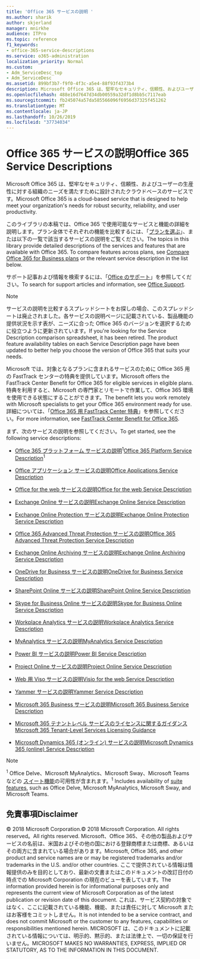 ```yaml
---
title: 'Office 365 サービスの説明 '
ms.author: sharik
author: skjerland
manager: mnirkhe
audience: ITPro
ms.topic: reference
f1_keywords:
- office-365-service-descriptions
ms.service: o365-administration
localization_priority: Normal
ms.custom:
- Adm_ServiceDesc_top
- Adm_ServiceDesc
ms.assetid: 899bf3b7-f9f0-4f3c-a5e4-88f93f4373b4
description: Microsoft Office 365 は、堅牢なセキュリティ、信頼性、およびユーザーの生産性に対する組織のニーズを満たすために設計されたクラウドベースのサービスです。
ms.openlocfilehash: 488e16d7647d34db00559a32df1d8bb5c7117eab
ms.sourcegitcommit: fb245074a57da585566096f6956d37325f451262
ms.translationtype: MT
ms.contentlocale: ja-JP
ms.lasthandoff: 10/26/2019
ms.locfileid: "37734034"
---
```

# <a name="office-365-service-descriptions"></a><span data-ttu-id="6a04f-103">Office 365 サービスの説明</span><span class="sxs-lookup"><span data-stu-id="6a04f-103">Office 365 Service Descriptions</span></span> 

<span data-ttu-id="6a04f-104">Microsoft Office 365 は、堅牢なセキュリティ、信頼性、およびユーザーの生産性に対する組織のニーズを満たすために設計されたクラウドベースのサービスです。</span><span class="sxs-lookup"><span data-stu-id="6a04f-104">Microsoft Office 365 is a cloud-based service that is designed to help meet your organization's needs for robust security, reliability, and user productivity.</span></span> 
  
<span data-ttu-id="6a04f-p101">このライブラリの本稿では、Office 365 で使用可能なサービスと機能の詳細を説明します。プラン全体でそれぞれの機能を比較するには、「[プランを選ぶ](https://go.microsoft.com/fwlink/?LinkID=799177&amp;clcid=0x409)」、または以下の一覧で該当するサービスの説明をご覧ください。</span><span class="sxs-lookup"><span data-stu-id="6a04f-p101">The topics in this library provide detailed descriptions of the services and features that are available with Office 365. To compare features across plans, see [Compare Office 365 for Business plans](https://go.microsoft.com/fwlink/?LinkID=799177&amp;clcid=0x409) or the relevant service description in the list below.</span></span> 
  
<span data-ttu-id="6a04f-107">サポート記事および情報を検索するには、「[Office のサポート](https://support.office.com/)」を参照してください。</span><span class="sxs-lookup"><span data-stu-id="6a04f-107">To search for support articles and information, see [Office Support](https://support.office.com/).</span></span>
  
> [!NOTE]
> <span data-ttu-id="6a04f-p102">サービスの説明を比較するスプレッドシートをお探しの場合、このスプレッドシートは廃止されました。各サービスの説明ページに記載されている、製品機能の提供状況を示す表が、ニーズに合った Office 365 のバージョンを選択するために役立つように更新されています。</span><span class="sxs-lookup"><span data-stu-id="6a04f-p102">If you're looking for the Service Description comparison spreadsheet, it has been retired. The product feature availability tables on each Service Description page have been updated to better help you choose the version of Office 365 that suits your needs.</span></span> 
  
<span data-ttu-id="6a04f-110">Microsoft では、対象となるプランに含まれるサービスのために Office 365 用の FastTrack センターの特典を提供しています。</span><span class="sxs-lookup"><span data-stu-id="6a04f-110">Microsoft offers the FastTrack Center Benefit for Office 365 for eligible services in eligible plans.</span></span> <span data-ttu-id="6a04f-111">特典を利用すると、Microsoft の専門家とリモートで作業して、Office 365 環境を使用できる状態にすることができます。</span><span class="sxs-lookup"><span data-stu-id="6a04f-111">The benefit lets you work remotely with Microsoft specialists to get your Office 365 environment ready for use.</span></span> <span data-ttu-id="6a04f-112">詳細については、「[Office 365 用 FastTrack Center 特典](https://docs.microsoft.com/fasttrack/O365-fasttrack-benefit-for-office-365)」を参照してください。</span><span class="sxs-lookup"><span data-stu-id="6a04f-112">For more information, see [FastTrack Center Benefit for Office 365](https://docs.microsoft.com/fasttrack/O365-fasttrack-benefit-for-office-365).</span></span>
  
<span data-ttu-id="6a04f-113">まず、次のサービスの説明を参照してください。</span><span class="sxs-lookup"><span data-stu-id="6a04f-113">To get started, see the following service descriptions:</span></span>
  
- <span data-ttu-id="6a04f-114">[Office 365 プラットフォーム サービスの説明](office-365-platform-service-description/office-365-platform-service-description.md)<sup>1</sup></span><span class="sxs-lookup"><span data-stu-id="6a04f-114">[Office 365 Platform Service Description](office-365-platform-service-description/office-365-platform-service-description.md)<sup>1</sup></span></span>
    
- [<span data-ttu-id="6a04f-115">Office アプリケーション サービスの説明</span><span class="sxs-lookup"><span data-stu-id="6a04f-115">Office Applications Service Description</span></span>](office-applications-service-description/office-applications-service-description.md)
    
- [<span data-ttu-id="6a04f-116">Office for the web サービスの説明</span><span class="sxs-lookup"><span data-stu-id="6a04f-116">Office for the web Service Description</span></span>](office-online-service-description/office-online-service-description.md)
    
- [<span data-ttu-id="6a04f-117">Exchange Online サービスの説明</span><span class="sxs-lookup"><span data-stu-id="6a04f-117">Exchange Online Service Description</span></span>](exchange-online-service-description/exchange-online-service-description.md)
    
- [<span data-ttu-id="6a04f-118">Exchange Online Protection サービスの説明</span><span class="sxs-lookup"><span data-stu-id="6a04f-118">Exchange Online Protection Service Description</span></span>](exchange-online-protection-service-description/exchange-online-protection-service-description.md)
    
- [<span data-ttu-id="6a04f-119">Office 365 Advanced Threat Protection サービスの説明</span><span class="sxs-lookup"><span data-stu-id="6a04f-119">Office 365 Advanced Threat Protection Service Description</span></span>](office-365-advanced-threat-protection-service-description.md)
    
- [<span data-ttu-id="6a04f-120">Exchange Online Archiving サービスの説明</span><span class="sxs-lookup"><span data-stu-id="6a04f-120">Exchange Online Archiving Service Description</span></span>](exchange-online-archiving-service-description/exchange-online-archiving-service-description.md)
    
- [<span data-ttu-id="6a04f-121">OneDrive for Business サービスの説明</span><span class="sxs-lookup"><span data-stu-id="6a04f-121">OneDrive for Business Service Description</span></span>](onedrive-for-business-service-description.md)
    
- [<span data-ttu-id="6a04f-122">SharePoint Online サービスの説明</span><span class="sxs-lookup"><span data-stu-id="6a04f-122">SharePoint Online Service Description</span></span>](sharepoint-online-service-description/sharepoint-online-service-description.md)
    
- [<span data-ttu-id="6a04f-123">Skype for Business Online サービスの説明</span><span class="sxs-lookup"><span data-stu-id="6a04f-123">Skype for Business Online Service Description</span></span>](skype-for-business-online-service-description/skype-for-business-online-service-description.md)
    
- [<span data-ttu-id="6a04f-124">Workplace Analytics サービスの説明</span><span class="sxs-lookup"><span data-stu-id="6a04f-124">Workplace Analytics Service Description</span></span>](workplace-analytics-service-description.md)

- [<span data-ttu-id="6a04f-125">MyAnalytics サービスの説明</span><span class="sxs-lookup"><span data-stu-id="6a04f-125">MyAnalytics Service Description</span></span>](mya-service-description.md)
    
- [<span data-ttu-id="6a04f-126">Power BI サービスの説明</span><span class="sxs-lookup"><span data-stu-id="6a04f-126">Power BI Service Description</span></span>](power-bi-service-description.md)
    
- [<span data-ttu-id="6a04f-127">Project Online サービスの説明</span><span class="sxs-lookup"><span data-stu-id="6a04f-127">Project Online Service Description</span></span>](project-online-service-description/project-online-service-description.md)
    
- [<span data-ttu-id="6a04f-128">Web 用 Viso サービスの説明</span><span class="sxs-lookup"><span data-stu-id="6a04f-128">Visio for the web Service Description</span></span>](visio-online-service-description/visio-online-service-description.md)
    
- [<span data-ttu-id="6a04f-129">Yammer サービスの説明</span><span class="sxs-lookup"><span data-stu-id="6a04f-129">Yammer Service Description</span></span>](yammer-service-description/yammer-service-description.md)

- [<span data-ttu-id="6a04f-130">Microsoft 365 Business サービスの説明</span><span class="sxs-lookup"><span data-stu-id="6a04f-130">Microsoft 365 Business Service Description</span></span>](microsoft-365-service-descriptions/microsoft-365-business-service-description.md)

- [<span data-ttu-id="6a04f-131">Microsoft 365 テナントレベル サービスのライセンスに関するガイダンス</span><span class="sxs-lookup"><span data-stu-id="6a04f-131">Microsoft 365 Tenant-Level Services Licensing Guidance</span></span>](microsoft-365-service-descriptions/microsoft-365-tenantlevel-services-licensing-guidance.md)
    
- [<span data-ttu-id="6a04f-132">Microsoft Dynamics 365 (オンライン) サービスの説明</span><span class="sxs-lookup"><span data-stu-id="6a04f-132">Microsoft Dynamics 365 (online) Service Description</span></span>](microsoft-dynamics-365-online-service-description.md)
    
> [!NOTE]
> <span data-ttu-id="6a04f-133"><sup>1</sup> Office Delve、Microsoft MyAnalytics、Microsoft Sway、Microsoft Teams などの [スイート機能](https://docs.microsoft.com/office365/servicedescriptions/office-365-platform-service-description/office-365-suite-features)の可用性が含まれます。</span><span class="sxs-lookup"><span data-stu-id="6a04f-133"><sup>1</sup> Includes availability of [suite features](https://docs.microsoft.com/office365/servicedescriptions/office-365-platform-service-description/office-365-suite-features), such as Office Delve, Microsoft MyAnalytics, Microsoft Sway, and Microsoft Teams.</span></span>
  
## <a name="disclaimer"></a><span data-ttu-id="6a04f-134">免責事項</span><span class="sxs-lookup"><span data-stu-id="6a04f-134">Disclaimer</span></span>

<span data-ttu-id="6a04f-135">© 2018 Microsoft Corporation.</span><span class="sxs-lookup"><span data-stu-id="6a04f-135">© 2018 Microsoft Corporation.</span></span> <span data-ttu-id="6a04f-136">All rights reserved。</span><span class="sxs-lookup"><span data-stu-id="6a04f-136">All rights reserved.</span></span> <span data-ttu-id="6a04f-137">Microsoft、Office 365、その他の製品およびサービスの名前は、米国およびその他の国における登録商標または商標、あるいはその両方に含まれている場合があります。</span><span class="sxs-lookup"><span data-stu-id="6a04f-137">Microsoft, Office 365, and other product and service names are or may be registered trademarks and/or trademarks in the U.S. and/or other countries.</span></span> <span data-ttu-id="6a04f-138">ここで提供されている情報は情報提供のみを目的としており、最新の文書またはこのドキュメントの改訂日付の時点での Microsoft Corporation の現在のビューを表しています。</span><span class="sxs-lookup"><span data-stu-id="6a04f-138">The information provided herein is for informational purposes only and represents the current view of Microsoft Corporation as of the latest publication or revision date of this document.</span></span> <span data-ttu-id="6a04f-139">これは、サービス契約の対象ではなく、ここに記載されている機能、機能、または責任に対して Microsoft またはお客様をコミットしません。</span><span class="sxs-lookup"><span data-stu-id="6a04f-139">It is not intended to be a service contract, and does not commit Microsoft or the customer to any features, capabilities or responsibilities mentioned herein.</span></span> <span data-ttu-id="6a04f-140">MICROSOFT は、このドキュメントに記載されている情報については、明示的、黙示的、または法律上で、一切の保証を行いません。</span><span class="sxs-lookup"><span data-stu-id="6a04f-140">MICROSOFT MAKES NO WARRANTIES, EXPRESS, IMPLIED OR STATUTORY, AS TO THE INFORMATION IN THIS DOCUMENT.</span></span> 
  
